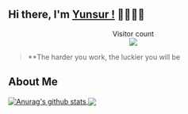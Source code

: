 ## Hi there, I'm  [Yunsur !](https://yunsur.com/) 👋👋👋👋

<p align="center"> 
  Visitor count<br>
  <img src="https://profile-counter.glitch.me/yunsur/count.svg" />
</p>

> **The harder you work, the luckier you will be

## About Me

<a href="https://github.com/yunsur">
  <img align="center" src="https://github-readme-stats.anuraghazra1.vercel.app/api?username=yunsur&show_icons=true&include_all_commits=true&theme=radical&hide=contribs" alt="Anurag's github stats" />
</a>
<a href="https://github.com/yunsur">
  <img align="center" src="https://github-readme-stats.anuraghazra1.vercel.app/api/top-langs/?username=yunsur&layout=compact&theme=radical" />
</a>
